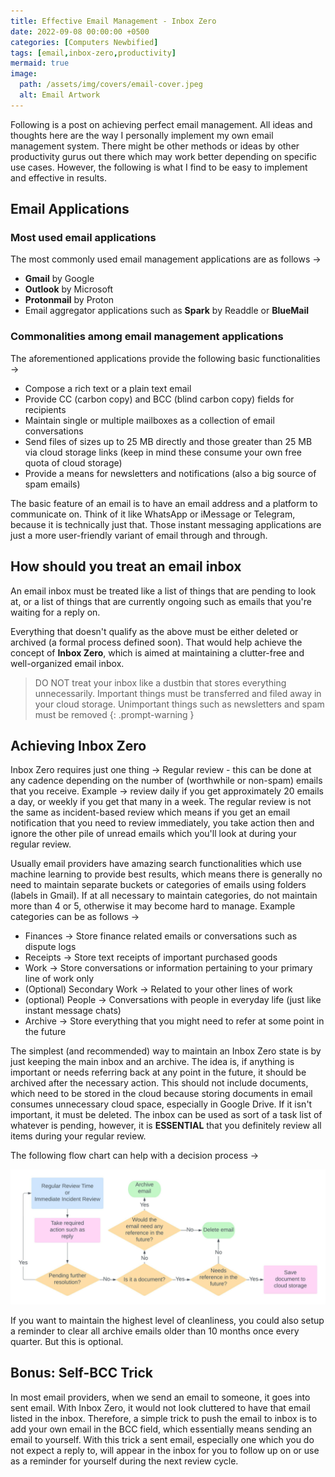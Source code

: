 ```yaml
---
title: Effective Email Management - Inbox Zero
date: 2022-09-08 00:00:00 +0500
categories: [Computers Newbified]
tags: [email,inbox-zero,productivity]
mermaid: true
image:
  path: /assets/img/covers/email-cover.jpeg
  alt: Email Artwork
---
```


Following is a post on achieving perfect email management. All ideas and thoughts here are the way I personally implement my own email management system. There might be other methods or ideas by other productivity gurus out there which may work better depending on specific use cases. However, the following is what I find to be easy to implement and effective in results.

## Email Applications

### Most used email applications

The most commonly used email management applications are as follows &rarr;

- **Gmail** by Google
- **Outlook** by Microsoft
- **Protonmail** by Proton
- Email aggregator applications such as **Spark** by Readdle or **BlueMail**

### Commonalities among email management applications

The aforementioned applications provide the following basic functionalities &rarr;

- Compose a rich text or a plain text email
- Provide CC (carbon copy) and BCC (blind carbon copy) fields for recipients
- Maintain single or multiple mailboxes as a collection of email conversations
- Send files of sizes up to 25 MB directly and those greater than 25 MB via cloud storage links (keep in mind these consume your own free quota of cloud storage)
- Provide a means for newsletters and notifications (also a big source of spam emails)

The basic feature of an email is to have an email address and a platform to communicate on. Think of it like WhatsApp or iMessage or Telegram, because it is technically just that. Those instant messaging applications are just a more user-friendly variant of email through and through.

## How should you treat an email inbox

An email inbox must be treated like a list of things that are pending to look at, or a list of things that are currently ongoing such as emails that you're waiting for a reply on.

Everything that doesn't qualify as the above must be either deleted or archived (a formal process defined soon). That would help achieve the concept of **Inbox Zero**, which is aimed at maintaining a clutter-free and well-organized email inbox.

>DO NOT treat your inbox like a dustbin that stores everything unnecessarily. Important things must be transferred and filed away in your cloud storage. Unimportant things such as newsletters and spam must be removed
{: .prompt-warning }

## Achieving Inbox Zero

Inbox Zero requires just one thing &rarr; Regular review - this can be done at any cadence depending on the number of (worthwhile or non-spam) emails that you receive. Example &rarr; review daily if you get approximately 20 emails a day, or weekly if you get that many in a week. The regular review is not the same as incident-based review which means if you get an email notification that you need to review immediately, you take action then and ignore the other pile of unread emails which you'll look at during your regular review.

Usually email providers have amazing search functionalities which use machine learning to provide best results, which means there is generally no need to maintain separate buckets or categories of emails using folders (labels in Gmail). If at all necessary to maintain categories, do not maintain more than 4 or 5, otherwise it may become hard to manage. Example categories can be as follows &rarr; 

- Finances &rarr; Store finance related emails or conversations such as dispute logs
- Receipts &rarr; Store text receipts of important purchased goods
- Work &rarr; Store conversations or information pertaining to your primary line of work only
- (Optional) Secondary Work &rarr; Related to your other lines of work
- (optional) People &rarr; Conversations with people in everyday life (just like instant message chats)
- Archive &rarr; Store everything that you might need to refer at some point in the future

The simplest (and recommended) way to maintain an Inbox Zero state is by just keeping the main inbox and an archive. The idea is, if anything is important or needs referring back at any point in the future, it should be archived after the necessary action. This should not include documents, which need to be stored in the cloud because storing documents in email consumes unnecessary cloud space, especially in Google Drive. If it isn't important, it must be deleted. The inbox can be used as sort of a task list of whatever is pending, however, it is **ESSENTIAL** that you definitely review all items during your regular review.

The following flow chart can help with a decision process &rarr;

![Mail Management Flowchart](/assets/post-images/Email%20Management%20Flow%20Chart%20for%20Inbox%20Zero.jpeg)

If you want to maintain the highest level of cleanliness, you could also setup a reminder to clear all archive emails older than 10 months once every quarter. But this is optional.

## Bonus: Self-BCC Trick

In most email providers, when we send an email to someone, it goes into sent email. With Inbox Zero, it would not look cluttered to have that email listed in the inbox. Therefore, a simple trick to push the email to inbox is to add your own email in the BCC field, which essentially means sending an email to yourself. With this trick a sent email, especially one which you do not expect a reply to, will appear in the inbox for you to follow up on or use as a reminder for yourself during the next review cycle.
